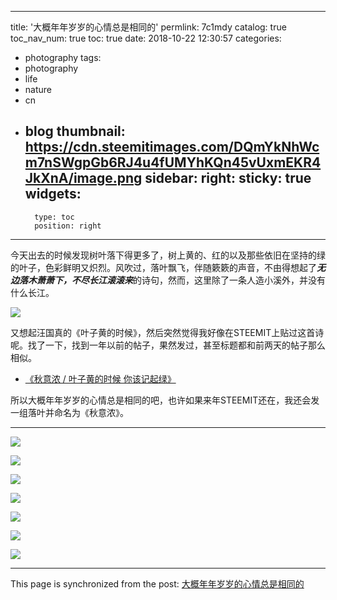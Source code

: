 
---
title: '大概年年岁岁的心情总是相同的'
permlink: 7c1mdy
catalog: true
toc_nav_num: true
toc: true
date: 2018-10-22 12:30:57
categories:
- photography
tags:
- photography
- life
- nature
- cn
- blog
thumbnail: https://cdn.steemitimages.com/DQmYkNhWcm7nSWgpGb6RJ4u4fUMYhKQn45vUxmEKR4JkXnA/image.png
sidebar:
    right:
        sticky: true
widgets:
    -
        type: toc
        position: right
---


今天出去的时候发现树叶落下得更多了，树上黄的、红的以及那些依旧在坚持的绿的叶子，色彩鲜明又炽烈。风吹过，落叶飘飞，伴随簌簌的声音，不由得想起了***无边落木萧萧下，不尽长江滚滚来***的诗句，然而，这里除了一条人造小溪外，并没有什么长江。

![](https://cdn.steemitimages.com/DQmYkNhWcm7nSWgpGb6RJ4u4fUMYhKQn45vUxmEKR4JkXnA/image.png)

又想起汪国真的《叶子黄的时候》，然后突然觉得我好像在STEEMIT上贴过这首诗呢。找了一下，找到一年以前的帖子，果然发过，甚至标题都和前两天的帖子那么相似。

* [《秋意浓 / 叶子黄的时候 你该记起绿》](https://steemit.com/photography/@oflyhigh/5nlc9u)

所以大概年年岁岁的心情总是相同的吧，也许如果来年STEEMIT还在，我还会发一组落叶并命名为《秋意浓》。

---

![](https://cdn.steemitimages.com/DQmXu6ca3gBPNdjEQgwaCNuuFZHeYCDBVT7h3PnQst1dLug/image.png)

![](https://cdn.steemitimages.com/DQmeAkhWQE2AS5QRGSc7Lzubvjo1aJMHBEWctpL5Q3yastZ/image.png)

![](https://cdn.steemitimages.com/DQmNU8T11CXiSzN1y1gWR8P9JHG5uvjxjxJvRbPa1JRKqta/image.png)

![](https://cdn.steemitimages.com/DQmNd7S5yUxXPeWRhXWrp8tik73AnhpKdLuKtsTNCxmiVD3/image.png)

![](https://cdn.steemitimages.com/DQmSqcM8J5ZYNQPqQM3v6LUcHPrxXbw4uaEowZxLEWqWbv2/image.png)

![](https://cdn.steemitimages.com/DQmdQUKgXjguxz2UQtmBpdBPV4B6RG3uHyMqh8g6R3WcGuk/image.png)

![](https://cdn.steemitimages.com/DQmXPnBhRHXNfb1cTboRkWMjUNhm1SktVHragdLo8d6ZF2L/image.png)

- - -

This page is synchronized from the post: [大概年年岁岁的心情总是相同的](https://steemit.com/@oflyhigh/7c1mdy)
